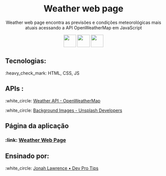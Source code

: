 <h1 align="center">Weather web page</h1>
<p align="center">Weather web page encontra as previsões e condições meteorológicas mais atuais acessando a API OpenWeatherMap em JavaScript</strong></p>
<p align="center">
 <img src="https://cdn.jsdelivr.net/gh/devicons/devicon/icons/html5/html5-original.svg" width="40px" />
 <img src="https://cdn.jsdelivr.net/gh/devicons/devicon/icons/css3/css3-original.svg" width="40px"/>
 <img src="https://cdn.jsdelivr.net/gh/devicons/devicon/icons/javascript/javascript-original.svg" width="40px"/>
</p>

<h2><strong>Tecnologias: </strong></h2>
<p>:heavy_check_mark: HTML, CSS, JS</p>
<h2><strong>APIs :</strong></h2>
<p>:white_circle: <a href="https://openweathermap.org/api">Weather API - OpenWeatherMap</a></p>
<p>:white_circle: <a href="https://unsplash.com/developers">Background Images - Unsplash Developers</a></p>

<h2><strong>Página da aplicação</strong></h2>
<h3>:link: <a href="https://www.youtube.com/@DevProTips">Weather Web Page</a></h3>

<h2><strong>Ensinado por:</strong></h2>
<p>:white_circle: <a href="https://www.youtube.com/@DevProTips">
Jonah Lawrence • Dev Pro Tips</a></p>
